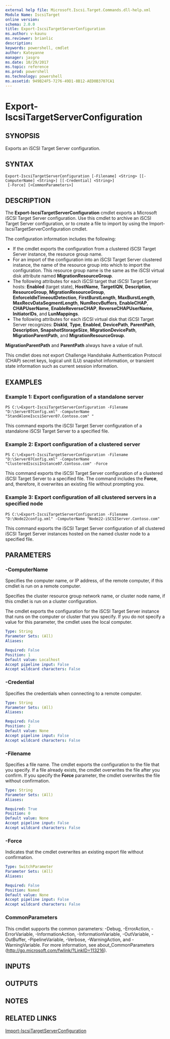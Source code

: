 ```yaml
---
external help file: Microsoft.Iscsi.Target.Commands.dll-help.xml
Module Name: IscsiTarget
online version: 
schema: 2.0.0
title: Export-IscsiTargetServerConfiguration
ms.author: v-kaunu
ms.reviewer: brianlic
description: 
keywords: powershell, cmdlet
author: Kateyanne
manager: jasgro
ms.date: 10/29/2017
ms.topic: reference
ms.prod: powershell
ms.technology: powershell
ms.assetid: 949B24F5-7276-49D1-8B12-AED0B3707CA1
---
```


# Export-IscsiTargetServerConfiguration

## SYNOPSIS
Exports an iSCSI Target Server configuration.

## SYNTAX

```
Export-IscsiTargetServerConfiguration [-Filename] <String> [[-ComputerName] <String>] [[-Credential] <String>]
 [-Force] [<CommonParameters>]
```

## DESCRIPTION
The **Export-IscsiTargetServerConfiguration** cmdlet exports a Microsoft iSCSI Target Server configuration.
Use this cmdlet to archive an iSCSI Target Server configuration, or to create a file to import by using the Import-IscsiTargetServerConfiguration cmdlet.

The configuration information includes the following: 

- If the cmdlet exports the configuration from a clustered iSCSI Target Server instance, the resource group name. 
- For an import of the configuration into an iSCSI Target Server clustered instance, the name of the resource group into which to import the configuration.
This resource group name is the same as the iSCSI virtual disk attribute named **MigrationResourceGroup**.
- The following attributes for each iSCSI target that iSCSI Target Server hosts: **Enabled** (target state), **HostName**, **TargetIQN**, **Description**, **ResourceGroup**, **MigrationResourceGroup**, **EnforceIdleTimeoutDetection**, **FirstBurstLength**, **MaxBurstLength**, **MaxRecvDataSegmentLength**, **NumRecvBuffers**, **EnableCHAP**, **CHAPUserName**, **EnableReverseCHAP**, **ReverseCHAPUserName**, **InitiatorIDs**, and **LunMappings**.
- The following attributes for each iSCSI virtual disk that iSCSI Target Server recognizes: **DiskId**, **Type**, **Enabled**, **DevicePath**, **ParentPath**, **Description**, **SnapshotStorageSize**, **MigrationDevicePath**, **MigrationParentPath**, and **MigrationResourceGroup**.

**MigrationParentPath** and **ParentPath** always have a value of null.

This cmdlet does not export Challenge Handshake Authentication Protocol (CHAP) secret keys, logical unit (LU) snapshot information, or transient state information such as current session information.

## EXAMPLES

### Example 1: Export configuration of a standalone server
```
PS C:\>Export-IscsiTargetServerConfiguration -Filename "D:\Server07Config.xml" -ComputerName "StandAloneIscsiServer07.Contoso.com" "
```

This command exports the iSCSI Target Server configuration of a standalone iSCSI Target Server to a specified file.

### Example 2: Export configuration of a clustered server
```
PS C:\>Export-IscsiTargetServerConfiguration -Filename "D:\Server07Config.xml" -ComputerName "ClusteredIscsiInstance07.Contoso.com" -Force
```

This command exports the iSCSI Target Server configuration of a clustered iSCSI Target Server to a specified file.
The command includes the **Force**, and, therefore, it overwrites an existing file without prompting you.

### Example 3: Export configuration of all clustered servers in a specified node
```
PS C:\>Export-IscsiTargetServerConfiguration -Filename "D:\Node22config.xml" -ComputerName "Node22-iSCSIServer.Contoso.com"
```

This command exports the iSCSI Target Server configuration of all clustered iSCSI Target Server instances hosted on the named cluster node to a specified file.

## PARAMETERS

### -ComputerName
Specifies the computer name, or IP address, of the remote computer, if this cmdlet is run on a remote computer.

Specifies the cluster resource group network name, or cluster node name, if this cmdlet is run on a cluster configuration.

The cmdlet exports the configuration for the iSCSI Target Server instance that runs on the computer or cluster that you specify.
If you do not specify a value for this parameter, the cmdlet uses the local computer.

```yaml
Type: String
Parameter Sets: (All)
Aliases: 

Required: False
Position: 1
Default value: Localhost
Accept pipeline input: False
Accept wildcard characters: False
```

### -Credential
Specifies the credentials when connecting to a remote computer.

```yaml
Type: String
Parameter Sets: (All)
Aliases: 

Required: False
Position: 2
Default value: None
Accept pipeline input: False
Accept wildcard characters: False
```

### -Filename
Specifies a file name.
The cmdlet exports the configuration to the file that you specify.
If a file already exists, the cmdlet overwrites the file after you confirm.
If you specify the **Force** parameter, the cmdlet overwrites the file without confirmation.

```yaml
Type: String
Parameter Sets: (All)
Aliases: 

Required: True
Position: 0
Default value: None
Accept pipeline input: False
Accept wildcard characters: False
```

### -Force
Indicates that the cmdlet overwrites an existing export file without confirmation.

```yaml
Type: SwitchParameter
Parameter Sets: (All)
Aliases: 

Required: False
Position: Named
Default value: None
Accept pipeline input: False
Accept wildcard characters: False
```

### CommonParameters
This cmdlet supports the common parameters: -Debug, -ErrorAction, -ErrorVariable, -InformationAction, -InformationVariable, -OutVariable, -OutBuffer, -PipelineVariable, -Verbose, -WarningAction, and -WarningVariable. For more information, see about_CommonParameters (http://go.microsoft.com/fwlink/?LinkID=113216).

## INPUTS

## OUTPUTS

## NOTES

## RELATED LINKS

[Import-IscsiTargetServerConfiguration](./Import-IscsiTargetServerConfiguration.md)

